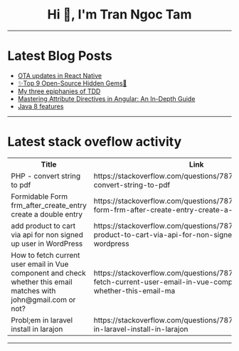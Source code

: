 <h1 align="center">Hi 👋, I'm Tran Ngoc Tam</h1>

---

# Latest Blog Posts 
<!-- BLOG-POST-LIST:START -->
- [OTA updates in React Native](https://dev.to/ponikar/ota-updates-in-react-native-1pbo)
- [✨Top 9 Open-Source Hidden Gems🤯](https://dev.to/dev_kiran/top-9-open-source-hidden-gems-56d9)
- [My three epiphanies of TDD](https://dev.to/stroiman/my-three-epiphanies-of-tdd-1070)
- [Mastering Attribute Directives in Angular: An In-Depth Guide](https://dev.to/itsshaikhaj/mastering-attribute-directives-in-angular-an-in-depth-guide-3ic)
- [Java 8 features](https://dev.to/prashantrmishra/java-8-features-2c01)
<!-- BLOG-POST-LIST:END -->

---

# Latest stack oveflow activity
<table>
  <tr><th>Title</th><th>Link</th></tr>
  <!-- STACKOVERFLOW:START --><tr><td>PHP - convert string to pdf</td><td>https://stackoverflow.com/questions/78746488/php-convert-string-to-pdf</td></tr><tr><td>Formidable Form frm_after_create_entry create a double entry</td><td>https://stackoverflow.com/questions/78746358/formidable-form-frm-after-create-entry-create-a-double-entry</td></tr><tr><td>add product to cart via api for non signed up user in WordPress</td><td>https://stackoverflow.com/questions/78746301/add-product-to-cart-via-api-for-non-signed-up-user-in-wordpress</td></tr><tr><td>How to fetch current user email in Vue component and check whether this email matches with john@gmail.com or not?</td><td>https://stackoverflow.com/questions/78746123/how-to-fetch-current-user-email-in-vue-component-and-check-whether-this-email-ma</td></tr><tr><td>Probl;em in laravel install in larajon</td><td>https://stackoverflow.com/questions/78746059/problem-in-laravel-install-in-larajon</td></tr><!-- STACKOVERFLOW:END -->
</table>

---


